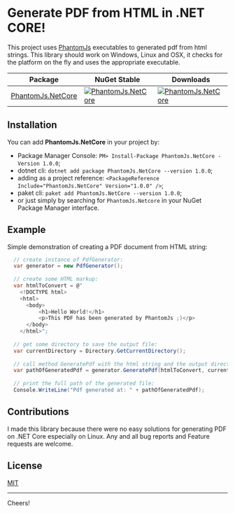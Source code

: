# Generate PDF from HTML in .NET CORE!

 This project uses [PhantomJs](http://phantomjs.org) executables to generated pdf from html strings.
 This library should work on Windows, Linux and OSX, it checks for the platform on the fly and uses the appropriate executable.

| Package | NuGet Stable |  Downloads | 
| ------- | ------------ |  --------- | 
| [PhantomJs.NetCore](https://www.nuget.org/packages/PhantomJs.NetCore/) | [![PhantomJs.NetCore](https://img.shields.io/nuget/v/PhantomJs.NetCore.svg)](https://www.nuget.org/packages/PhantomJs.NetCore/) | [![PhantomJs.NetCore](https://img.shields.io/nuget/dt/PhantomJs.NetCore.svg)](https://www.nuget.org/packages/PhantomJs.NetCore/) |

## Installation

You can add **PhantomJs.NetCore** in your project by:

- Package Manager Console: `PM> Install-Package PhantomJs.NetCore -Version 1.0.0`;
- dotnet cli: `dotnet add package PhantomJs.NetCore --version 1.0.0`;
- adding as a project reference: `<PackageReference Include="PhantomJs.NetCore" Version="1.0.0" />`;
- paket cli: `paket add PhantomJs.NetCore --version 1.0.0`;
- or just simply by searching for `PhantomJs.Netcore` in your NuGet Package Manager interface.

## Example

Simple demonstration of creating a PDF document from HTML string:

```cs
  // create instance of PdfGenerator:
  var generator = new PdfGenerator();
  
  // create some HTML markup:
  var htmlToConvert = @"
    <!DOCTYPE html>
    <html>
      <body>
          <h1>Hello World!</h1>
          <p>This PDF has been generated by PhantomJs ;)</p>
      </body>
    </html>";
  
  // get some directory to save the output file:
  var currentDirectory = Directory.GetCurrentDirectory();
  
  // call method GeneratePdf with the html string and the output directory:
  var pathOfGeneratedPdf = generator.GeneratePdf(htmlToConvert, currentDirectory);
  
  // print the full path of the generated file:
  Console.WriteLine("Pdf generated at: " + pathOfGeneratedPdf);
```

## Contributions
  I made this library because there were no easy solutions for generating PDF on .NET Core especially on Linux. 
  Any and all bug reports and Feature requests are welcome.
 
## License  
  [MIT](LICENSE.md)

---
 
 Cheers! 
 